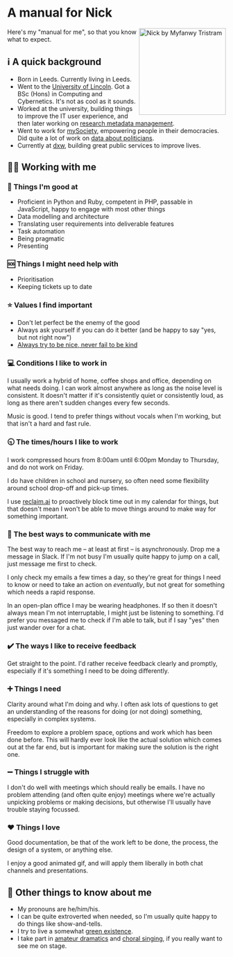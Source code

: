 # A manual for Nick

<img align="right" width="200" alt="Nick by Myfanwy Tristram" src="https://user-images.githubusercontent.com/619082/174264107-1e32fe6d-3767-49ff-a761-d9aece636c1a.png">

Here's my "manual for me", so that you know what to expect.

## ℹ️ A quick background

- Born in Leeds. Currently living in Leeds.
- Went to the [University of Lincoln](https://www.lincoln.ac.uk/). Got a BSc (Hons) in Computing and Cybernetics. It's not as cool as it sounds.
- Worked at the university, building things to improve the IT user experience, and then later working on [research metadata management](http://orbital.dev.lincoln.ac.uk).
- Went to work for [mySociety](https://www.mysociety.org/), empowering people in their democracies. Did quite a lot of work on [data about politicians](https://everypolitician.org/).
- Currently at [dxw](https://www.dxw.com/), building great public services to improve lives.

## 🧑‍💼 Working with me

### 🎉 Things I'm good at

- Proficient in Python and Ruby, competent in PHP, passable in JavaScript, happy to engage with most other things
- Data modelling and architecture
- Translating user requirements into deliverable features
- Task automation
- Being pragmatic
- Presenting

### 🆘 Things I might need help with

- Prioritisation
- Keeping tickets up to date

### ⭐ Values I find important

- Don't let perfect be the enemy of the good
- Always ask yourself if you can do it better (and be happy to say "yes, but not right now")
- [Always try to be nice, never fail to be kind](https://www.youtube.com/watch?v=yJqsPBWbtjk)

### 💻 Conditions I like to work in

I usually work a hybrid of home, coffee shops and office, depending on what needs doing. I can work almost anywhere as long as the noise level is consistent. It doesn't matter if it's consistently quiet or consistently loud, as long as there aren't sudden changes every few seconds.

Music is good. I tend to prefer things without vocals when I'm working, but that isn't a hard and fast rule.

### 🕤 The times/hours I like to work

I work compressed hours from 8:00am until 6:00pm Monday to Thursday, and do not work on Friday.

I do have children in school and nursery, so often need some flexibility around school drop-off and pick-up times.

I use [reclaim.ai](https://reclaim.ai/) to proactively block time out in my calendar for things, but that doesn't mean I won't be able to move things around to make way for something important.

### 💬 The best ways to communicate with me

The best way to reach me – at least at first – is asynchronously. Drop me a message in Slack. If I'm not busy I'm usually quite happy to jump on a call, just message me first to check.

I only check my emails a few times a day, so they're great for things I need to know or need to take an action on _eventually_, but not great for something which needs a rapid response.

In an open-plan office I may be wearing headphones. If so then it doesn't always mean I'm not interruptable, I might just be listening to something. I'd prefer you messaged me to check if I'm able to talk, but if I say "yes" then just wander over for a chat.

### ✔️ The ways I like to receive feedback

Get straight to the point. I'd rather receive feedback clearly and promptly, especially if it's something I need to be doing differently.

### ➕ Things I need

Clarity around what I'm doing and why. I often ask lots of questions to get an understanding of the reasons for doing (or not doing) something, especially in complex systems.

Freedom to explore a problem space, options and work which has been done before. This will hardly ever look like the actual solution which comes out at the far end, but is important for making sure the solution is the right one.

### ➖ Things I struggle with

I don't do well with meetings which should really be emails. I have no problem attending (and often quite enjoy) meetings where we're actually unpicking problems or making decisions, but otherwise I'll usually have trouble staying focussed.

### ❤️ Things I love

Good documentation, be that of the work left to be done, the process, the design of a system, or anything else.

I enjoy a good animated gif, and will apply them liberally in both chat channels and presentations.

## 📇 Other things to know about me

- My pronouns are he/him/his.
- I can be quite extroverted when needed, so I'm usually quite happy to do things like show-and-tells.
- I try to live a somewhat [green existence](https://nickjackson.me/green).
- I take part in [amateur dramatics](http://whitkirkartsguild.com/) and [choral singing](https://leedsmalevoicechoir.co.uk/), if you really want to see me on stage.
